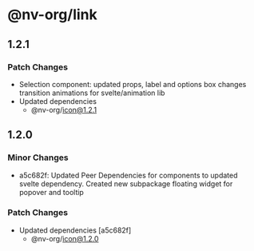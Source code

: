 # @nv-org/link

## 1.2.1

### Patch Changes

- Selection component: updated props, label and options box changes transition animations for svelte/animation lib
- Updated dependencies
  - @nv-org/icon@1.2.1

## 1.2.0

### Minor Changes

- a5c682f: Updated Peer Dependencies for components to updated svelte dependency. Created new subpackage floating widget for popover and tooltip

### Patch Changes

- Updated dependencies [a5c682f]
  - @nv-org/icon@1.2.0
